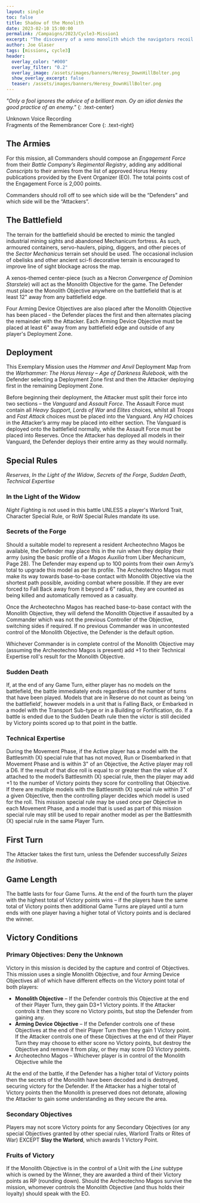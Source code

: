 ```yaml
---
layout: single
toc: false
title: Shadow of the Monolith
date: 2023-02-10 15:00:00
permalink: /Campaigns/2023/Cycle3-Mission1
excerpt: "The discovery of a xeno monolith which the navigators recoil in fear see MUST be examined further." 
author: Joe Glaser
tags: [missions, cycle3]
header:
  overlay_color: "#000"
  overlay_filter: "0.2"
  overlay_image: /assets/images/banners/Heresy_DownHillBolter.png
  show_overlay_excerpt: false
  teaser: /assets/images/banners/Heresy_DownHillBolter.png
---
```


*"Only a fool ignores the advice of a brilliant man. Oy an idiot denies the good practice of an enemy."*
{: .text-center}

Unknown Voice Recording <br> Fragments of the Remembrancer Core
{: .text-right}

## The Armies

For this mission, all Commanders should compose an *Engagement Force* from their *Battle Company’s Regimental Registry*, adding any additional *Conscripts* to their armies from the list of approved Horus Heresy publications provided by the Event Organizer (EO). The total points cost of the Engagement Force is 2,000 points.

Commanders should roll off to see which side will be the “Defenders” and which side will be the “Attackers”.

## The Battlefield

The terrain for the battlefield should be erected to mimic the tangled industrial mining sights and abandoned Mechanicum fortress.  As such, armoured containers, servo-haulers, piping, diggers, and other pieces of the *Sector Mechanicus* terrain set should be used. The occasional inclusion of obelisks and other ancient sci-fi decorative terrain is encouraged to improve line of sight blockage across the map. 

A xenos-themed center-piece (such as a Necron *Convergence of Dominion Starstele*) will act as the Monolith Objective for the game. The Defender must place the Monolith Objective anywhere on the battlefield that is at least 12" away from any battlefield edge.

Four Arming Device Objectives are also placed after the Monolith Objective has been placed - the Defender places the first and then alternates placing the remainder with the Attacker. Each Arming Device Objective must be placed at least 6" away from any battlefield edge and outside of any player's Deployment Zone.

## Deployment

This Exemplary Mission uses the *Hammer and Anvil* Deployment Map from the *Warhammer: The Horus Heresy – Age of Darkness Rulebook*, with the Defender selecting a Deployment Zone first and then the Attacker deploying first in the remaining Deployment Zone. 

Before beginning their deployment, the Attacker must split their force into two sections – the *Vanguard* and *Assault Force*. The Assault Force must contain all *Heavy Support*, *Lords of War* and *Elites* choices, whilst all *Troops* and *Fast Attack* choices must be placed into the Vanguard. Any *HQ* choices in the Attacker’s army may be placed into either section. The Vanguard is deployed onto the battlefield normally, while the Assault Force must be placed into Reserves. Once the Attacker has deployed all models in their Vanguard, the Defender deploys their entire army as they would normally.

## Special Rules

*Reserves*, *In the Light of the Widow*, *Secrets of the Forge*, *Sudden Death*, *Technical Expertise*

### In the Light of the Widow

*Night Fighting* is not used in this battle UNLESS a player's Warlord Trait, Character Special Rule, or RoW Special Rules mandate its use.

### Secrets of the Forge

Should a suitable model to represent a resident Archeotechno Magos be available, the Defender may place this in the ruin when they deploy their army (using the basic profile of a *Magos Auxilia* from Liber Mechanicum, Page 28). The Defender may expend up to 100 points from their own Army’s total to upgrade this model as per its profile. The Archeotechno Magos must make its way towards base-to-base contact with Monolith Objective via the shortest path possible, avoiding combat where possible. If they are ever forced to Fall Back away from it beyond a 6" radius, they are counted as being killed and automatically removed as a casualty.

Once the Archeotechno Magos has reached base-to-base contact with the Monolith Objective, they will defend the Monolith Objective if assaulted by a Commander which was not the previous Controller of the Objective, switching sides if required. If no previous Commander was in uncontested control of the Monolith Objective, the Defender is the default option.

Whichever Commander is in complete control of the Monolith Objective may (assuming the Archeotechno Magos is present) add +1 to their Technical Expertise roll's result for the Monolith Objective.

### Sudden Death

If, at the end of any Game Turn, either player has no models on the battlefield, the battle immediately ends regardless of the number of turns that have been played. Models that are in Reserve do not count as being ‘on the battlefield’, however models in a unit that is Falling Back, or Embarked in a model with the Transport Sub-type or in a Building or Fortification, do. If a battle is ended due to the Sudden Death rule then the victor is still decided by Victory points scored up to that point in the battle.

### Technical Expertise

During the Movement Phase, if the Active player has a model with the Battlesmith (X) special rule that has not moved, Run or Disembarked in that Movement Phase and is within 3" of an Objective, the Active player may roll a D6. If the result of that dice roll is equal to or greater than the value of X attached to the model’s Battlesmith (X) special rule, then the player may add +1 to the number of Victory points they score for controlling that Objective. If there are multiple models with the Battlesmith (X) special rule within 3" of a given Objective, then the controlling player decides which model is used for the roll. This mission special rule may be used once per Objective in each Movement Phase, and a model that is used as part of this mission special rule may still be used to repair another model as per the Battlesmith (X) special rule in the same Player Turn. 

## First Turn

The Attacker takes the first turn, unless the Defender successfully *Seizes the Initiative*.

## Game Length

The battle lasts for four Game Turns. At the end of the fourth turn the player with the highest total of Victory points wins – if the players have the same total of Victory points then additional Game Turns are played until a turn ends with one player having a higher total of Victory points and is declared the winner.

## Victory Conditions

### Primary Objectives: Deny the Unknown

Victory in this mission is decided by the capture and control of Objectives. This mission uses a single Monolith Objective, and four Arming Device Objectives all of which have different effects on the Victory point total of both players: 

- **Monolith Objective** – If the Defender controls this Objective at the end of their Player Turn, they gain D3+1 Victory points. If the Attacker controls it then they score no Victory points, but stop the Defender from gaining any. 
- **Arming Device Objective** – If the Defender controls one of these Objectives at the end of their Player Turn then they gain 1 Victory point. If the Attacker controls one of these Objectives at the end of their Player Turn they may choose to either score no Victory points, but destroy the Objective and remove it from play, or they may score D3 Victory points.
- Archeotechno Magos – Whichever player is in control of the Monolith Objective while the 

At the end of the battle, if the Defender has a higher total of Victory points then the secrets of the Monolith have been decoded and is destroyed, securing victory for the Defender. If the Attacker has a higher total of Victory points then the Monolith is preserved does not detonate, allowing the Attacker to gain some understanding as they secure the area. 

### Secondary Objectives

Players may not score Victory points for any Secondary Objectives (or any special Objectives granted by other special rules, Warlord Traits or Rites of War) EXCEPT **Slay the Warlord**, which awards 1 Victory Point.

### Fruits of Victory

If the Monolith Objective is in the control of a Unit with the *Line* subtype which is owned by the Winner, they are awarded a third of their Victory points as RP (rounding down). Should the Archeotechno Magos survive the mission, whomever controls the Monolith Objective (and thus holds their loyalty) should speak with the EO.

